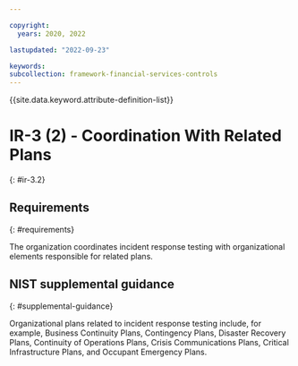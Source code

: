 ```yaml
---

copyright:
  years: 2020, 2022

lastupdated: "2022-09-23"

keywords: 
subcollection: framework-financial-services-controls
---
```


{{site.data.keyword.attribute-definition-list}}

# IR-3 (2) - Coordination With Related Plans
{: #ir-3.2}

## Requirements
{: #requirements}

The organization coordinates incident response testing with organizational elements responsible for related plans.

## NIST supplemental guidance
{: #supplemental-guidance}

Organizational plans related to incident response testing include, for example, Business Continuity Plans, Contingency Plans, Disaster Recovery Plans, Continuity of Operations Plans, Crisis Communications Plans, Critical Infrastructure Plans, and Occupant Emergency Plans.

